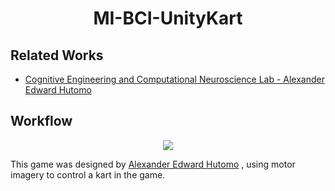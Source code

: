 <h1 align="center">MI-BCI-UnityKart</h1>

## Related Works
- [Cognitive Engineering and Computational Neuroscience Lab - Alexander Edward Hutomo](https://github.com/xEvheMary/MI-BCI-UnityKart?tab=readme-ov-file)

## Workflow
<div align="center">
  <img src="./assets/Kart.gif">
</div>

This game was designed by [Alexander Edward Hutomo](https://github.com/xEvheMary) , using motor imagery to control a kart in the game.
